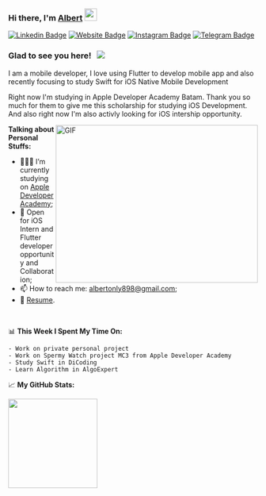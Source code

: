 ### Hi there, I'm <a href="https://zynhrus.github.io/#/" target="_blank">Albert</a> <img src="https://media.giphy.com/media/hvRJCLFzcasrR4ia7z/giphy.gif" width="25px">

[![Linkedin Badge](https://img.shields.io/badge/-LinkedIn-0e76a8?style=flat-square&logo=Linkedin&logoColor=white)](https://www.linkedin.com/in/albertonly/)
[![Website Badge](https://img.shields.io/badge/Website-3b5998?style=flat-square&logo=google-chrome&logoColor=white)](https://zynhrus.github.io/#/)
[![Instagram Badge](https://img.shields.io/badge/-Instagram-e4405f?style=flat-square&logo=Instagram&logoColor=white)](https://www.instagram.com/albert_onlyy/)
[![Telegram Badge](https://img.shields.io/badge/-Telegram-0088cc?style=flat-square&logo=Telegram&logoColor=white)](https://t.me/albertOnly)

### Glad to see you here! &nbsp; ![](https://visitor-badge.glitch.me/badge?page_id=zynhrus)

I am a mobile developer, I love using Flutter to develop mobile app and also recently focusing to study Swift for iOS Native Mobile Development 

Right now I'm studying in Apple Developer Academy Batam. Thank you so much for them to give me this scholarship for studying iOS Development. And also right now I'm also activly looking for iOS intership opportunity.

<img align="right" alt="GIF" src="https://github.com/Gapur/Gapur/blob/master/coding.gif?raw=true" width="408" height="318" />
  

**Talking about Personal Stuffs:**

- 👨🏻‍💻 I’m currently studying on [Apple Developer Academy](https://www.infinitelearning.id/);
- 💬 Open for iOS Intern and Flutter developer opportunity and Collaboration;
- 📫 How to reach me: albertonly898@gmail.com;
- 📝 [Resume](https://drive.google.com/file/d/1VJG5FlSrtXRY3DVgOkb9Jt7Z2Yye5HOu/view?usp=sharing).

</br>

📊 **This Week I Spent My Time On:**
<!--START_SECTION:waka-->
```text
- Work on private personal project
- Work on Spermy Watch project MC3 from Apple Developer Academy
- Study Swift in DiCoding
- Learn Algorithm in AlgoExpert
```
<!--END_SECTION:waka-->


📈 **My GitHub Stats:**

<p>
  <img height="180em" src="https://github-readme-stats.vercel.app/api?username=Zynhrus&show_icons=true&hide_border=true&&count_private=true&include_all_commits=true" />
</p>
